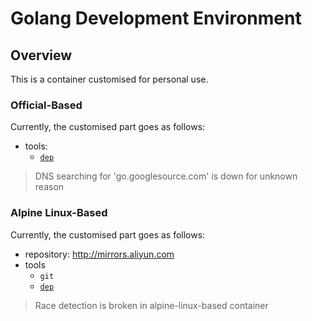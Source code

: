 # Golang Development Environment  

## Overview  
This is a container customised for personal use. 

### Official-Based  
Currently, the customised part goes as follows:  
+ tools:  
  - [`dep`](https://github.com/golang/dep)

> DNS searching for 'go.googlesource.com' is down for unknown reason

### Alpine Linux-Based  
Currently, the customised part goes as follows:  
+ repository: http://mirrors.aliyun.com
+ tools   
  - `git`  
  - [`dep`](https://github.com/golang/dep)

> Race detection is broken in alpine-linux-based container